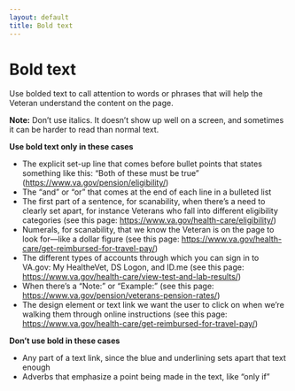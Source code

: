 ```yaml
---
layout: default
title: Bold text
---
```


# Bold text

Use bolded text to call attention to words or phrases that will help the Veteran understand the content on the page.

**Note:** Don’t use italics. It doesn’t show up well on a screen, and sometimes it can be harder to read than normal text.

**Use bold text only in these cases**

- The explicit set-up line that comes before bullet points that states something like this: “Both of these must be true” (https://www.va.gov/pension/eligibility/)
- The “and” or “or” that comes at the end of each line in a bulleted list
- The first part of a sentence, for scanability, when there’s a need to clearly set apart, for instance Veterans who fall into different eligibility categories (see this page: https://www.va.gov/health-care/eligibility/)
- Numerals, for scanability, that we know the Veteran is on the page to look for—like a dollar figure (see this page: https://www.va.gov/health-care/get-reimbursed-for-travel-pay/)
- The different types of accounts through which you can sign in to VA.gov: My HealtheVet, DS Logon, and ID.me (see this page: https://www.va.gov/health-care/view-test-and-lab-results/)
- When there’s a “Note:” or “Example:” (see this page: https://www.va.gov/pension/veterans-pension-rates/)
- The design element or text link we want the user to click on when we’re walking them through online instructions (see this page: https://www.va.gov/health-care/get-reimbursed-for-travel-pay/)

**Don’t use bold in these cases**

- Any part of a text link, since the blue and underlining sets apart that text enough
- Adverbs that emphasize a point being made in the text, like “only if”
